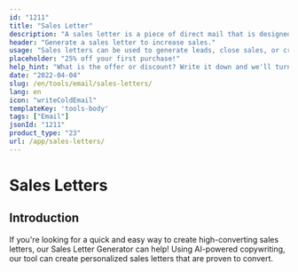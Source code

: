 ```yaml
---
id: "1211"
title: "Sales Letter"
description: "A sales letter is a piece of direct mail that is designed to generate sales. It is a letter that is sent to potential customers or clients, and it usually contains a special offer or discount. Sales letters can be used to generate leads, close sales, or create brand awareness."
header: "Generate a sales letter to increase sales."
usage: "Sales letters can be used to generate leads, close sales, or create brand awareness."
placeholder: "25% off your first purchase!"
help_hint: "What is the offer or discount? Write it down and we'll turn it into a sales letter."
date: "2022-04-04"
slug: /en/tools/email/sales-letters/
lang: en
icon: "writeColdEmail"
templateKey: 'tools-body'
tags: ["Email"]
jsonId: "1211"
product_type: "23"
url: /app/sales-letters/
---
```


# Sales Letters

## Introduction

If you're looking for a quick and easy way to create high-converting sales letters, our Sales Letter Generator can help! Using AI-powered copywriting, our tool can create personalized sales letters that are proven to convert.
